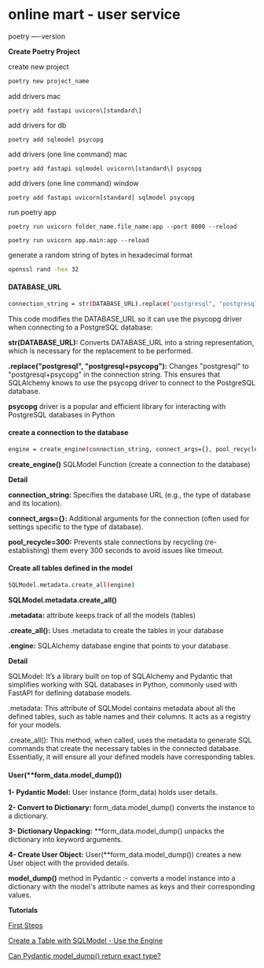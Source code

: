 # online mart - user service

poetry —-version

**Create Poetry Project**

create new project
```bash
poetry new project_name 
```

add drivers mac
```shell
poetry add fastapi uvicorn\[standard\] 
```

add drivers for db
```shell
poetry add sqlmodel psycopg
```

add drivers (one line command) mac
```shell
poetry add fastapi sqlmodel uvicorn\[standard\] psycopg 
```

add drivers (one line command) window
```shell
poetry add fastapi uvicorn[standard] sqlmodel psycopg 
```

run poetry app
```shell
poetry run uvicorn folder_name.file_name:app --port 8000 --reload
```

```shell
poetry run uvicorn app.main:app --reload
```

generate a random string of bytes in hexadecimal format
```bash
openssl rand -hex 32
``` 

#### DATABASE_URL

```bash
connection_string = str(DATABASE_URL).replace("postgresql", "postgresql+psycopg")
``` 

This code modifies the DATABASE_URL so it can use the psycopg driver when connecting to a PostgreSQL database:

**str(DATABASE_URL):** Converts DATABASE_URL into a string representation, which is necessary for the replacement to be performed.

**.replace("postgresql", "postgresql+psycopg"):** Changes "postgresql" to "postgresql+psycopg" in the connection string. This ensures that SQLAlchemy knows to use the psycopg driver to connect to the PostgreSQL database.

**psycopg** driver is a popular and efficient library for interacting with PostgreSQL databases in Python

#### create a connection to the database

```bash
engine = create_engine(connection_string, connect_args={}, pool_recycle=300)
``` 

**create_engine()** SQLModel Function (create a connection to the database)

**Detail**

**connection_string:** Specifies the database URL (e.g., the type of database and its location).

**connect_args={}:** Additional arguments for the connection (often used for settings specific to the type of database).

**pool_recycle=300:** Prevents stale connections by recycling (re-establishing) them every 300 seconds to avoid issues like timeout.

####  Create all tables defined in the model
```bash
SQLModel.metadata.create_all(engine)
``` 

**SQLModel.metadata.create_all()**

**.metadata:** attribute keeps track of all the models (tables)

**.create_all():** Uses .metadata to create the tables in your database

**.engine:** SQLAlchemy database engine that points to your database.

**Detail**

SQLModel: It’s a library built on top of SQLAlchemy and Pydantic that simplifies working with SQL databases in Python, commonly used with FastAPI for defining database models.

.metadata: This attribute of SQLModel contains metadata about all the defined tables, such as table names and their columns. It acts as a registry for your models.

.create_all(): This method, when called, uses the metadata to generate SQL commands that create the necessary tables in the connected database. Essentially, it will ensure all your defined models have corresponding tables.


####  User(**form_data.model_dump())

**1- Pydantic Model:** User instance (form_data) holds user details.

**2- Convert to Dictionary:** form_data.model_dump() converts the instance to a dictionary.

**3- Dictionary Unpacking:** **form_data.model_dump() unpacks the dictionary into keyword arguments.

**4- Create User Object:** User(**form_data.model_dump()) creates a new User object with the provided details.

**model_dump()** method in Pydantic :- converts a model instance into a dictionary with the model's attribute names as keys and their corresponding values.


**Tutorials**

[First Steps](https://fastapi.tiangolo.com/tutorial/first-steps/)

[Create a Table with SQLModel - Use the Engine](https://sqlmodel.tiangolo.com/tutorial/create-db-and-table/#last-review)


[Can Pydantic model_dump() return exact type?](https://stackoverflow.com/questions/77476105/can-pydantic-model-dump-return-exact-type)

